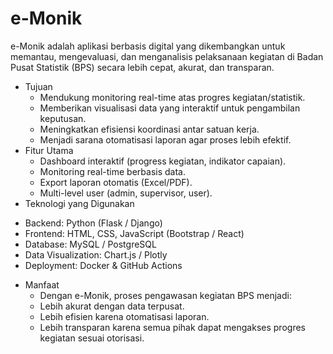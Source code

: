 # e-Monik
e-Monik adalah aplikasi berbasis digital yang dikembangkan untuk memantau, mengevaluasi, dan menganalisis pelaksanaan kegiatan di Badan Pusat Statistik (BPS) secara lebih cepat, akurat, dan transparan.
* Tujuan
  - Mendukung monitoring real-time atas progres kegiatan/statistik.
  - Memberikan visualisasi data yang interaktif untuk pengambilan keputusan.
  - Meningkatkan efisiensi koordinasi antar satuan kerja.
  - Menjadi sarana otomatisasi laporan agar proses lebih efektif.
* Fitur Utama
  - Dashboard interaktif (progress kegiatan, indikator capaian).
  - Monitoring real-time berbasis data.
  - Export laporan otomatis (Excel/PDF).
  - Multi-level user (admin, supervisor, user).
*  Teknologi yang Digunakan
  - Backend: Python (Flask / Django)
  - Frontend: HTML, CSS, JavaScript (Bootstrap / React)
  - Database: MySQL / PostgreSQL
  - Data Visualization: Chart.js / Plotly
  - Deployment: Docker & GitHub Actions 
* Manfaat
  - Dengan e-Monik, proses pengawasan kegiatan BPS menjadi:
  - Lebih akurat dengan data terpusat.
  - Lebih efisien karena otomatisasi laporan.
  - Lebih transparan karena semua pihak dapat mengakses progres kegiatan sesuai otorisasi.
